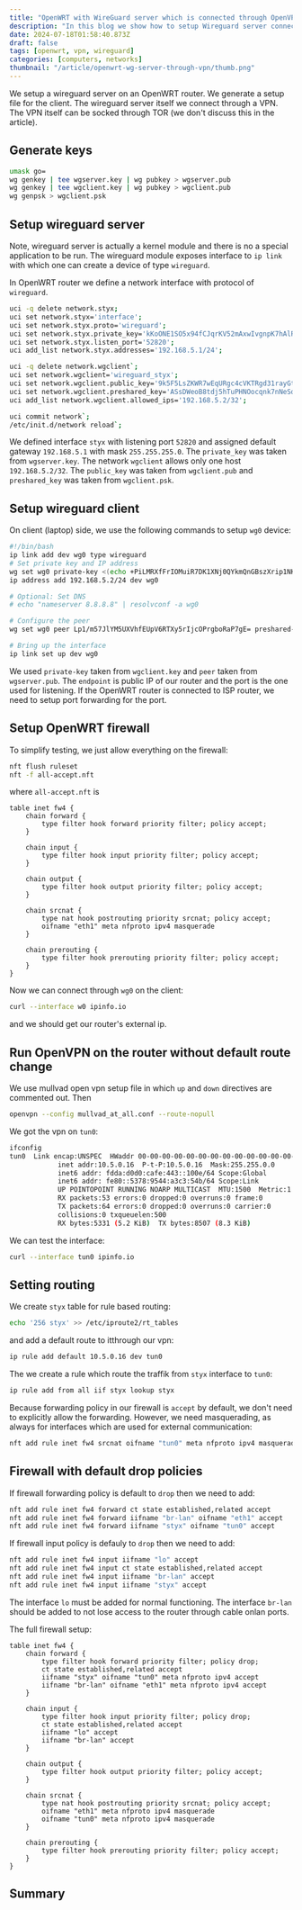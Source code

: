 ```yaml
---
title: "OpenWRT with WireGuard server which is connected through OpenVPN"
description: "In this blog we show how to setup Wireguard server connected through VPN on a OpenWRT router."
date: 2024-07-18T01:58:40.873Z
draft: false
tags: [openwrt, vpn, wireguard]
categories: [computers, networks]
thumbnail: "/article/openwrt-wg-server-through-vpn/thumb.png"
---
```


We setup a wireguard server on an OpenWRT router. We generate a setup file for the client. The wireguard server itself we connect through a VPN. The VPN itself can be socked through TOR (we don't discuss this in the article). 

## Generate keys 

```bash
umask go=
wg genkey | tee wgserver.key | wg pubkey > wgserver.pub
wg genkey | tee wgclient.key | wg pubkey > wgclient.pub
wg genpsk > wgclient.psk
```

## Setup wireguard server

Note, wireguard server is actually a kernel module and there is no a special application to be run. The wireguard module exposes interface to `ip link` with which one can create a device of type `wireguard`.

In OpenWRT router we define a network interface with protocol of `wireguard`. 

```bash
uci -q delete network.styx;
uci set network.styx='interface';
uci set network.styx.proto='wireguard';
uci set network.styx.private_key='kKoONE1SO5x94fCJqrKV52mAxwIvgnpK7hAlPpt1R3I=';
uci set network.styx.listen_port='52820';
uci add_list network.styx.addresses='192.168.5.1/24';

uci -q delete network.wgclient`;
uci set network.wgclient='wireguard_styx';
uci set network.wgclient.public_key='9k5F5LsZKWR7wEqURgc4cVKTRgd31rayGtxSMrFYmgU='`;
uci set network.wgclient.preshared_key='ASsDWeoB8tdj5hTuPHNOocqnk7nNeSqt7s5y5aFn+XI=';
uci add_list network.wgclient.allowed_ips='192.168.5.2/32';

uci commit network`;
/etc/init.d/network reload`;
```

We defined interface `styx` with listening port `52820` and assigned default gateway `192.168.5.1` with mask `255.255.255.0`. The `private_key` was taken from `wgserver.key`.
The network `wgclient` allows only one host `192.168.5.2/32`. The `public_key` was taken from `wgclient.pub` and `preshared_key` was taken from `wgclient.psk`. 

## Setup wireguard client

On client (laptop) side, we use the following commands to setup `wg0` device:

```bash
#!/bin/bash
ip link add dev wg0 type wireguard
# Set private key and IP address
wg set wg0 private-key <(echo +PiLMRXfFrIOMuiR7DK1XNj0QYkmQnGBszXrip1NKFA=)
ip address add 192.168.5.2/24 dev wg0

# Optional: Set DNS
# echo "nameserver 8.8.8.8" | resolvconf -a wg0

# Configure the peer
wg set wg0 peer Lp1/m57JlYM5UXVhfEUpV6RTXy5rIjcOPrgboRaP7gE= preshared-key <(echo ASsDWeoB8tdj5hTuPHNOocqnk7nNeSqt7s5y5aFn+XI=) endpoint 87.23.56.3:52820 allowed-ips 0.0.0.0/0 persistent-keepalive 25

# Bring up the interface
ip link set up dev wg0
```

We used `private-key` taken from `wgclient.key` and `peer` taken from `wgserver.pub`. The `endpoint` is public IP of our router and the port is the one used for listening. If the OpenWRT router is connected to ISP router, we need to setup port forwarding for the port. 

## Setup OpenWRT firewall

To simplify testing, we just allow everything on the firewall:

```bash
nft flush ruleset
nft -f all-accept.nft
```

where `all-accept.nft` is


```text
table inet fw4 {
	chain forward {
		type filter hook forward priority filter; policy accept;
	}

	chain input {
		type filter hook input priority filter; policy accept;
	}

	chain output {
		type filter hook output priority filter; policy accept;
	}

	chain srcnat {
		type nat hook postrouting priority srcnat; policy accept;
		oifname "eth1" meta nfproto ipv4 masquerade
	}

	chain prerouting {
		type filter hook prerouting priority filter; policy accept;
	}
}
```

Now we can connect through `wg0` on the client:

```bash
curl --interface w0 ipinfo.io
```

and we should get our router's external ip.

## Run OpenVPN on the router without default route change

We use mullvad open vpn setup file in which `up` and `down` directives are commented out. Then

```bash
openvpn --config mullvad_at_all.conf --route-nopull 
```

We got the vpn on `tun0`:

```bash
ifconfig
tun0  Link encap:UNSPEC  HWaddr 00-00-00-00-00-00-00-00-00-00-00-00-00-00-00-00  
			inet addr:10.5.0.16  P-t-P:10.5.0.16  Mask:255.255.0.0
			inet6 addr: fdda:d0d0:cafe:443::100e/64 Scope:Global
			inet6 addr: fe80::5378:9544:a3c3:54b/64 Scope:Link
			UP POINTOPOINT RUNNING NOARP MULTICAST  MTU:1500  Metric:1
			RX packets:53 errors:0 dropped:0 overruns:0 frame:0
			TX packets:64 errors:0 dropped:0 overruns:0 carrier:0
			collisions:0 txqueuelen:500 
			RX bytes:5331 (5.2 KiB)  TX bytes:8507 (8.3 KiB)
```

We can test the interface:

```bash
curl --interface tun0 ipinfo.io
```

## Setting routing 

We create `styx` table for rule based routing:

```bash
echo '256 styx' >> /etc/iproute2/rt_tables
```

and add a default route to itthrough our vpn:

```bash
ip rule add default 10.5.0.16 dev tun0 
```

The we create a rule which route the traffik from `styx` interface to `tun0`:

```bash
ip rule add from all iif styx lookup styx
```


Because forwarding policy in our firewall is `accept` by default, we don't need to explicitly allow the forwarding. However, we need masquerading, as always for interfaces which are used for external communication:

```bash
nft add rule inet fw4 srcnat oifname "tun0" meta nfproto ipv4 masquerade
```

## Firewall with default drop policies

If firewall forwarding policy is default to `drop` then we need to add:

```bash
nft add rule inet fw4 forward ct state established,related accept
nft add rule inet fw4 forward iifname "br-lan" oifname "eth1" accept
nft add rule inet fw4 forward iifname "styx" oifname "tun0" accept
```

If firewall input policy is defauly to `drop` then we need to add:

```bash
nft add rule inet fw4 input iifname "lo" accept
nft add rule inet fw4 input ct state established,related accept
nft add rule inet fw4 input iifname "br-lan" accept
nft add rule inet fw4 input iifname "styx" accept
```

The interface `lo` must be added for normal functioning. The interface `br-lan` should be added to not lose access to the router through cable onlan ports.

The full firewall setup:

```text
table inet fw4 {
	chain forward {
		type filter hook forward priority filter; policy drop;
		ct state established,related accept
		iifname "styx" oifname "tun0" meta nfproto ipv4 accept
		iifname "br-lan" oifname "eth1" meta nfproto ipv4 accept
	}

	chain input {
		type filter hook input priority filter; policy drop;
		ct state established,related accept
		iifname "lo" accept
		iifname "br-lan" accept
	}

	chain output {
		type filter hook output priority filter; policy accept;
	}

	chain srcnat {
		type nat hook postrouting priority srcnat; policy accept;
		oifname "eth1" meta nfproto ipv4 masquerade
		oifname "tun0" meta nfproto ipv4 masquerade
	}

	chain prerouting {
		type filter hook prerouting priority filter; policy accept;
	}
}
```

## Summary

